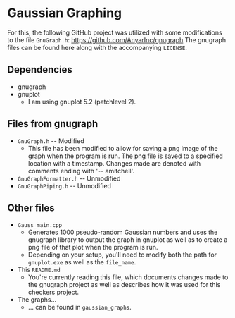 # Gaussian Graphing
For this, the following GitHub project was utilized with some modifications to the file `GnuGraph.h`: https://github.com/AnyarInc/gnugraph
The gnugraph files can be found here along with the accompanying `LICENSE`.
## Dependencies
- gnugraph
- gnuplot
  - I am using gnuplot 5.2 (patchlevel 2).
## Files from gnugraph
- `GnuGraph.h` -- Modified
  - This file has been modified to allow for saving a png image of the graph when the program is run. The png file is saved to a specified location with a timestamp. Changes made are denoted with comments ending with '-- amitchell'.
- `GnuGraphFormatter.h` -- Unmodified
- `GnuGraphPiping.h` -- Unmodified
## Other files
- `Gauss_main.cpp`
  - Generates 1000 pseudo-random Gaussian numbers and uses the gnugraph library to output the graph in gnuplot as well as to create a png file of that plot when the program is run.
  - Depending on your setup, you'll need to modify both the path for `gnuplot.exe` as well as the `file_name`.
- This `README.md`
  - You're currently reading this file, which documents changes made to the gnugraph project as well as describes how it was used for this checkers project.
- The graphs...
  - ... can be found in `gaussian_graphs`.